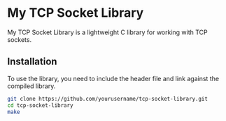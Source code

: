 # My TCP Socket Library

My TCP Socket Library is a lightweight C library for working with TCP sockets.

## Installation

To use the library, you need to include the header file and link against the compiled library.

```bash
git clone https://github.com/yourusername/tcp-socket-library.git
cd tcp-socket-library
make
